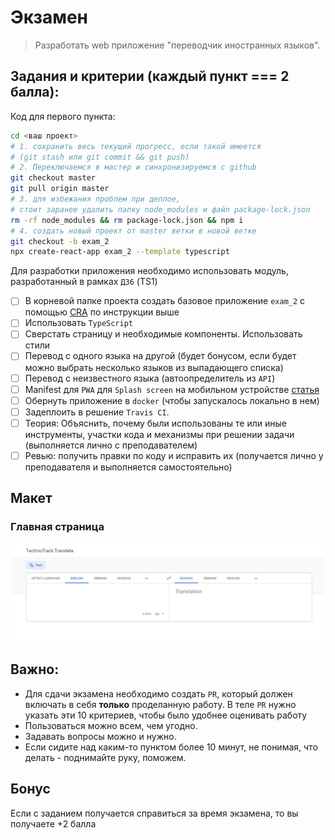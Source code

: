 # Экзамен

>Разработать web приложение "переводчик иностранных языков".

## Задания и критерии (каждый пункт === 2 балла):

Код для первого пункта:

```bash
cd <ваш проект>
# 1. сохранить весь текущий прогресс, если такой имеется
# (git stash или git commit && git push)
# 2. Переключаемся в мастер и синхронизируемся с github
git checkout master
git pull origin master
# 3. для избежания проблем при деплое,
# стоит заранее удалить папку node_modules и файл package-lock.json
rm -rf node_modules && rm package-lock.json && npm i
# 4. создать новый проект от master ветки в новой ветке
git checkout -b exam_2
npx create-react-app exam_2 --template typescript
```

Для разработки приложения необходимо использовать модуль, разработанный в рамках `ДЗ6` (TS1)

- [ ] В корневой папке проекта создать базовое приложение `exam_2` с помощью [CRA](https://github.com/facebook/create-react-app#quick-overview) по инструкции выше
- [ ] Использовать `TypeScript`
- [ ] Сверстать страницу и необходимые компоненты. Использовать стили
- [ ] Перевод с одного языка на другой (будет бонусом, если будет можно выбрать несколько языков из выпадающего списка)
- [ ] Перевод с неизвестного языка (автоопределитель из `API`)
- [ ] Manifest для `PWA` для `Splash screen` на мобильном устройстве [статья](https://medium.com/@applification/progressive-web-app-splash-screens-80340b45d210)
- [ ] Обернуть приложение в `docker` (чтобы запускалось локально в нем)
- [ ] Задеплоить в решение `Travis CI`.
- [ ] Теория: Объяснить, почему были использованы те или иные инструменты, участки кода и механизмы при решении задачи (выполняется лично с преподавателем)
- [ ] Ревью: получить правки по коду и исправить их (получается лично у преподавателя и выполняется самостоятельно)

## Макет

### Главная страница
![Главная](./1.jpg)

## Важно:

* Для сдачи экзамена необходимо создать `PR`, который должен включать в себя **только** проделанную работу.
В теле `PR` нужно указать эти 10 критериев, чтобы было удобнее оценивать работу
* Пользоваться можно всем, чем угодно.
* Задавать вопросы можно и нужно.
* Если сидите над каким-то пунктом более 10 минут, не понимая, что делать - поднимайте руку, поможем.

## Бонус

Если с заданием получается справиться за время экзамена, то вы получаете +2 балла

